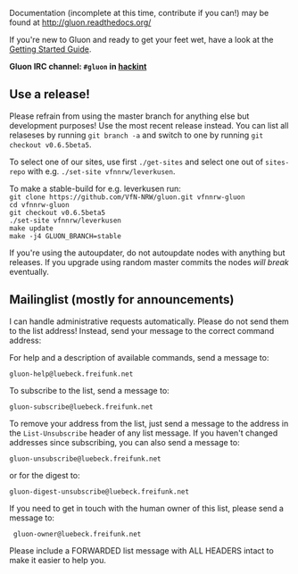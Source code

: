 Documentation (incomplete at this time, contribute if you can!) may be found at
http://gluon.readthedocs.org/

If you're new to Gluon and ready to get your feet wet, have a look at the
[Getting Started Guide](http://gluon.readthedocs.org/en/latest/user/getting_started.html).

**Gluon IRC channel: `#gluon` in [hackint](http://hackint.org/)**

## Use a release!

Please refrain from using the master branch for anything else but development purposes!
Use the most recent release instead. You can list all relaseses by running `git branch -a`
and switch to one by running `git checkout v0.6.5beta5`.

To select one of our sites, use first `./get-sites` and select one out of `sites-repo` with e.g. `./set-site vfnnrw/leverkusen`.

To make a stable-build for e.g. leverkusen run:  
`git clone https://github.com/VfN-NRW/gluon.git vfnnrw-gluon`  
`cd vfnnrw-gluon`  
`git checkout v0.6.5beta5`  
`./set-site vfnnrw/leverkusen`  
`make update`  
`make -j4 GLUON_BRANCH=stable`  

If you're using the autoupdater, do not autoupdate nodes with anything but releases.
If you upgrade using random master commits the nodes *will break* eventually.

## Mailinglist (mostly for announcements)

I can handle administrative requests automatically. Please
do not send them to the list address! Instead, send
your message to the correct command address:

For help and a description of available commands, send a message to:

    gluon-help@luebeck.freifunk.net

To subscribe to the list, send a message to:

    gluon-subscribe@luebeck.freifunk.net

To remove your address from the list, just send a message to
the address in the `List-Unsubscribe` header of any list
message. If you haven't changed addresses since subscribing,
you can also send a message to:

    gluon-unsubscribe@luebeck.freifunk.net

or for the digest to:

    gluon-digest-unsubscribe@luebeck.freifunk.net

If you need to get in touch with the human owner of this list,
please send a message to:

     gluon-owner@luebeck.freifunk.net

Please include a FORWARDED list message with ALL HEADERS intact
to make it easier to help you.
